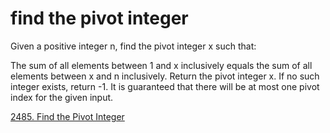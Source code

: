 # find the pivot integer

Given a positive integer n, find the pivot integer x such that:

The sum of all elements between 1 and x inclusively equals the sum of all elements between x and n inclusively.
Return the pivot integer x. If no such integer exists, return -1. It is guaranteed that there will be at most one pivot
index for the given input.

[2485. Find the Pivot Integer](https://leetcode.com/problems/find-the-pivot-integer/description/)
